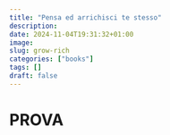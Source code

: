 ```yaml
---
title: "Pensa ed arrichisci te stesso"
description: 
date: 2024-11-04T19:31:32+01:00
image: 
slug: grow-rich
categories: ["books"]
tags: []
draft: false
---
```


# PROVA